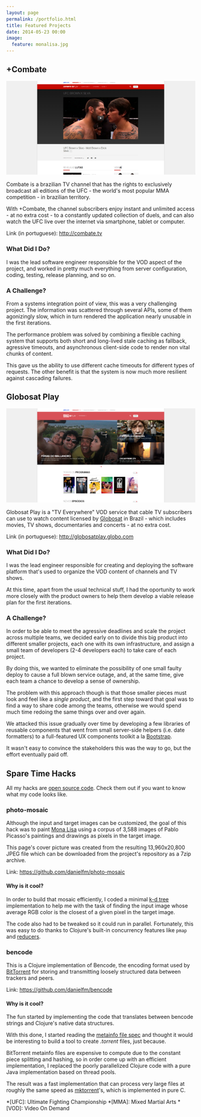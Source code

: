 ```yaml
---
layout: page
permalink: /portfolio.html
title: Featured Projects
date: 2014-05-23 00:00
image:
  feature: monalisa.jpg
---
```


## +Combate

![Combate.tv](/images/portfolio/combate-tv.png)

Combate is a brazilian TV channel that has the rights to exclusively broadcast
all editions of the UFC - the world's most popular MMA  competition - in
brazilian territory.

With +Combate, the channel subscribers enjoy instant and unlimited access - at
no extra cost - to a constantly updated collection of duels, and can also watch
the UFC live over the internet via smartphone, tablet or computer.

Link (in portuguese): <http://combate.tv>

### What Did I Do?

I was the lead software engineer responsible for the VOD aspect of the project,
and worked in pretty much everything from server configuration, coding, testing,
release planning, and so on.

### A Challenge?

From a systems integration point of view, this was a very challenging project.
The information was scattered through several APIs, some of them agonizingly
slow, which in turn rendered the application nearly unusable in the first
iterations.

The performance problem was solved by combining a flexible caching system that
supports both short and long-lived stale caching as fallback, agressive
timeouts, and asynchronous client-side code to render non vital chunks of
content.

This gave us the ability to use different cache timeouts for different
types of requests. The other benefit is that the system is now much more
resilient against cascading failures.

## Globosat Play

![Globosat Play](/images/portfolio/globosat-play.png)

Globosat Play is a "TV Everywhere" VOD service that cable TV subscribers can
use to watch content licensed by [Globosat](http://en.wikipedia.org/wiki/Globosat)
in Brazil - which includes movies, TV shows, documentaries and concerts - at
no extra cost.

Link (in portuguese): <http://globosatplay.globo.com>

### What Did I Do?

I was the lead engineer responsible for creating and deploying the software
platform that's used to organize the VOD content of channels and TV shows.

At this time, apart from the usual technical stuff, I had the oportunity to work
more closely with the product owners to help them develop a viable release plan
for the first iterations.

### A Challenge?

In order to be able to meet the agressive deadlines and scale the project across
multiple teams, we decided early on to divide this big product into different
smaller projects, each one with its own infrastructure, and assign a small team
of developers (2-4 developers each) to take care of each project.

By doing this, we wanted to eliminate the possibility of one small faulty deploy
to cause a full blown service outage, and, at the same time, give each team a
chance to develop a sense of ownership.

The problem with this approach though is that those smaller pieces must look and
feel like a _single product_, and the first step toward that goal was to find
a way to share code among the teams, otherwise we would spend much time redoing
the same things over and over again.

We attacked this issue gradually over time by developing a few libraries of
reusable components that went from small server-side helpers (i.e. date
formatters) to a full-featured UX components toolkit a la
[Bootstrap](http://getbootstrap.com).

It wasn't easy to convince the stakeholders this was the way to go, but the
effort eventually paid off.

## Spare Time Hacks

All my hacks are [open source code](https://github.com/danielfm). Check them out
if you want to know what my code looks like.

### photo-mosaic

Although the input and target images can be customized, the goal of this hack
was to paint [Mona Lisa](http://en.wikipedia.org/wiki/Mona_Lisa) using a corpus
of 3,588 images of Pablo Picasso's paintings and drawings as pixels in the
target image.

This page's cover picture was created from the resulting 13,960x20,800 JPEG
file which can be downloaded from the project's repository as a 7zip archive.

Link: <https://github.com/danielfm/photo-mosaic>

#### Why is it cool?

In order to build that mosaic efficiently, I coded a minimal
[k-d tree](http://en.wikipedia.org/wiki/K-d_tree) implementation to help me
with the task of finding the input image whose average RGB color is the closest
of a given pixel in the target image.

The code also had to be tweaked so it could run in parallel. Fortunately,
this was easy to do thanks to Clojure's built-in concurrency features like
`pmap` and [reducers](http://clojure.com/blog/2012/05/15/anatomy-of-reducer.html).

### bencode

This is a Clojure implementation of Bencode, the encoding format used by
[BitTorrent](http://en.wikipedia.org/wiki/BitTorrent) for storing and
transmitting loosely structured data between trackers and peers.

Link: <https://github.com/danielfm/bencode>

#### Why is it cool?

The fun started by implementing the code that translates between bencode
strings and Clojure's native data structures.

With this done, I started reading the
[metainfo file spec](http://www.bittorrent.org/beps/bep_0003.html) and
thought it would be interesting to build a tool to create _.torrent_ files,
just because.

BitTorrent metainfo files are expensive to compute due to the constant piece
splitting and hashing, so in order come up with an efficient implementation,
I replaced the poorly parallelized Clojure code with a pure Java implementation
based on thread pools.

The result was a fast implementation that can process very large files at
roughly the same speed as [mktorrent](http://mktorrent.sourceforge.net)'s,
which is implemented in pure C.

*[UFC]: Ultimate Fighting Championship
*[MMA]: Mixed Martial Arts
*[VOD]: Video On Demand
